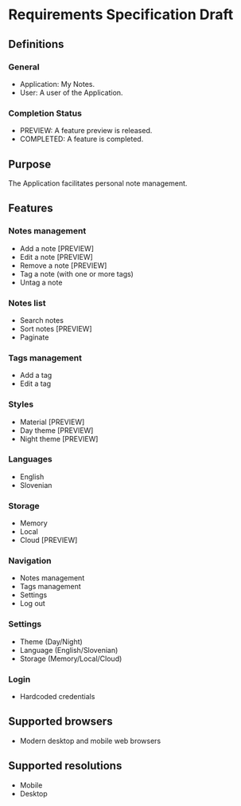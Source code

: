 # Requirements Specification Draft


## Definitions

### General
 - Application: My Notes.
 - User: A user of the Application.

### Completion Status
 - PREVIEW: A feature preview is released.
 - COMPLETED: A feature is completed.



## Purpose

The Application facilitates personal note management.



## Features

### Notes management
 - Add a note [PREVIEW]
 - Edit a note [PREVIEW]
 - Remove a note [PREVIEW]
 - Tag a note (with one or more tags)
 - Untag a note

### Notes list
 - Search notes
 - Sort notes [PREVIEW]
 - Paginate

### Tags management
 - Add a tag
 - Edit a tag

### Styles
 - Material [PREVIEW]
 - Day theme [PREVIEW]
 - Night theme [PREVIEW]

### Languages
 - English
 - Slovenian

### Storage
 - Memory
 - Local
 - Cloud [PREVIEW]

### Navigation
 - Notes management
 - Tags management
 - Settings
 - Log out

### Settings
 - Theme (Day/Night)
 - Language (English/Slovenian)
 - Storage (Memory/Local/Cloud)

### Login
  - Hardcoded credentials



## Supported browsers
 - Modern desktop and mobile web browsers



## Supported resolutions
 - Mobile
 - Desktop
